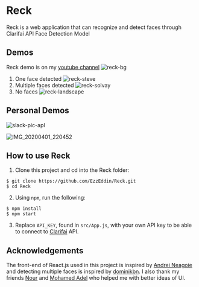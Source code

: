 # Reck
Reck is a web application that can recognize and detect faces through Clarifai API Face Detection Model

## Demos
Reck demo is on my [youtube channel](https://www.youtube.com/watch?v=ZHx_LaP4TuY)
![reck-bg](https://user-images.githubusercontent.com/11898152/77807403-67f60780-7090-11ea-98f4-74cf9222a0ae.png)

1. One face detected
![reck-steve](https://user-images.githubusercontent.com/11898152/77807296-1483b980-7090-11ea-9b7a-da8e263d5254.png)
2. Multiple faces detected
![reck-solvay](https://user-images.githubusercontent.com/11898152/77807369-4d239300-7090-11ea-9b5e-ccfdb42f7ce2.png)
3. No faces
![reck-landscape](https://user-images.githubusercontent.com/11898152/77807396-60cef980-7090-11ea-955d-0accad8f3c6a.png)

## Personal Demos
![slack-pic-apl](https://user-images.githubusercontent.com/11898152/78292782-dff87d80-7527-11ea-9140-ddafa8bd7d4f.png)

![IMG_20200401_220452](https://user-images.githubusercontent.com/11898152/78293275-a07e6100-7528-11ea-819f-3db95c91ffd3.jpg)


## How to use Reck
1. Clone this project and cd into the Reck folder:
```
$ git clone https://github.com/EzzEddin/Reck.git
$ cd Reck
```

2. Using `npm`, run the following:
```
$ npm install
$ npm start
```
3. Replace `API_KEY`, found in `src/App.js`, with your own API key to be able to connect to [Clarifai](https://www.clarifai.com/) API.


## Acknowledgements
The front-end of React.js used in this project is inspired by [Andrei Neagoie](https://github.com/aneagoie/face-recognition-brain) and detecting multiple faces is inspired by [dominikbn](https://github.com/dominikbn/smart-brain). I also thank my friends [Nour](https://github.com/noureddin) and [Mohamed Adel](https://www.behance.net/abuhuraira_ma) who helped me with better ideas of UI.
